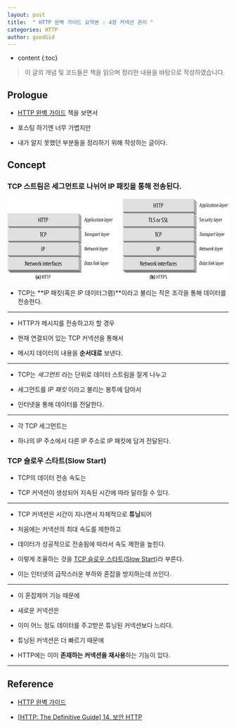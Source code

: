 ```yaml
---
layout: post
title:  " HTTP 완벽 가이드 요약본 : 4장 커넥션 관리 "
categories: HTTP
author: goodGid
---
```

* content
{:toc}

> 이 글의 개념 및 코드들은 책을 읽으며 정리한 내용을 바탕으로 작성하였습니다.

## Prologue

* [HTTP 완벽 가이드](https://book.naver.com/bookdb/book_detail.nhn?bid=8509980) 책을 보면서 

* 포스팅 하기엔 너무 가볍지만 

* 내가 알지 못했던 부분들을 정리하기 위해 작성하는 글이다.


## Concept

### TCP 스트림은 세그먼트로 나뉘어 IP 패킷을 통해 전송된다.

![](/assets/img/http/http_summary_4_1.png)

* TCP는 **IP 패킷(혹은 IP 데이터그램)**이라고 불리는 작은 조각을 통해 데이터를 전송한다.

---

* HTTP가 메시지를 전송하고자 할 경우

* 현재 연결되어 있는 TCP 커넥션을 통해서

* 메시지 데이터의 내용을 **순서대로** 보낸다.

---

* TCP는 *세그먼트* 라는 단위로 데이터 스트림을 잘게 나누고

* 세그먼트를 *IP 패킷* 이라고 불리는 봉투에 담아서

* 인터넷을 통해 데이터를 전달한다.

---

* 각 TCP 세그먼트는 

* 하나의 IP 주소에서 다른 IP 주소로 IP 패킷에 담겨 전달된다.



### TCP 슬로우 스타트(Slow Start)

* TCP의 데이터 전송 속도는 

* TCP 커넥션이 생성되어 지속된 시간에 따라 달라질 수 있다.

---

* TCP 커넥션은 시간이 지나면서 자체적으로 **튜닝**되어

* 처음에는 커넥션의 최대 속도를 제한하고 

* 데이터가 성공적으로 전송됨에 따라서 속도 제한을 높힌다.

* 이렇게 조율하는 것을 [TCP 슬로우 스타트(Slow Start)]({{site.url}}/Error-Flow-Control/#슬로우-스타트slow-start)라 부른다.

* 이는 인터넷의 급작스러운 부하와 혼잡을 방지하는데 쓰인다.

---

* 이 혼잡제어 기능 때문에

* 새로운 커넥션은 

* 이미 어느 정도 데이터를 주고받은 튜닝된 커넥션보다 느리다.

* 튜닝된 커넥션은 더 빠르기 때문에

* HTTP에는 이미 **존재하는 커넥션을 재사용**하는 기능이 있다.





---

## Reference

* [HTTP 완벽 가이드](https://book.naver.com/bookdb/book_detail.nhn?bid=8509980)

* [[HTTP: The Definitive Guide] 14. 보안 HTTP](https://mkki.github.io/http/2018/02/09/http-the-definitive-guide-1-14.html)